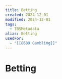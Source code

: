 ```yaml
---
title: Betting
created: 2024-12-01
modified: 2024-12-01
tags:
  - TBSMetadata
alias: Betting
usedFor:
  - "[[8689 Gambling]]"
---
```

# Betting
